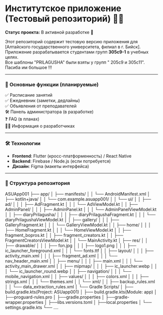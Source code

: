 # Институтское приложение (Тестовый репозиторий) 🏫📱  

**Статус проекта:** В активной разработке 🚧  

Этот репозиторий содержит тестовую версию приложения для [Алтайского государственного университета, филиал в г. Бийск].  
Приложение разрабатывается студентами групп **305с9-1** в учебных целях.  
Все шаблоны "PRILAGUSHA" были взяты у групп " 205с9 и 305с11". Пасиба им большое !!! 

---

### 📌 **Основные функции (планируемые)**  
✅ Расписание занятий  
✅ Ежедневник (заметки, дедлайны)  
✅ Объявления от преподавателей  
🛠 Панель администратора (в разработке)  
❓ FAQ (в планах)  
👨‍💻 Информация о разработчиках  

---

### 🛠 **Технологии**  
- **Frontend**: Flutter (кросс-платформенность) / React Native  
- **Backend**: Firebase / Node.js (если потребуется)  
- **Дизайн**: Figma (макеты интерфейса)  

---

### 📂 **Структура репозитория**  

ASUApp001
├── app/
│   ├── manifests/
│   │   └── AndroidManifest.xml
│   ├── kotlin+java/
│   │   └── com.example.asuapp001/
│   │       └── ui/
│   │           ├── ad/
│   │           │   ├── AdFragment.kt
│   │           │   └── AdViewModel.kt
│   │           ├── AdminPanel/
│   │           │   ├── AdminPanel.kt
│   │           │   └── AdminPanelViewModel.kt
│   │           ├── diaryPrilagusha/
│   │           │   ├── diaryPrilagushaFragment.kt
│   │           │   └── diaryPrilagushaViewModel.kt
│   │           ├── gallery/
│   │           │   ├── GalleryFragment.kt
│   │           │   └── GalleryViewModel.kt
│   │           ├── home/
│   │           │   ├── HomeFragment.kt
│   │           │   └── HomeViewModel.kt
│   │           ├── fragment_bopros.kt
│   │           ├── fragment_creators.kt
│   │           ├── FragmentCreatorsViewModel.kt
│   │           └── MainActivity.kt
│   ├── res/
│   │   ├── drawable/
│   │   │   ├── fon.jpg
│   │   │   ├── logo1.png
│   │   │   ├── ic_launcher_foreground.xml
│   │   │   └── fonts.ttf
│   │   ├── layout/
│   │   │   ├── activity_main.xml
│   │   │   ├── fragment_ad.xml
│   │   │   └── nav_header_main.xml
│   │   ├── menu/
│   │   │   ├── main.xml
│   │   │   └── activity_main_drawer.xml
│   │   ├── mipmap/
│   │   │   ├── ic_launcher.webp
│   │   │   └── ic_launcher_round.webp
│   │   ├── navigation/
│   │   │   └── mobile_navigation.xml
│   │   ├── values/
│   │   │   ├── colors.xml
│   │   │   ├── strings.xml
│   │   │   └── themes.xml
│   │   └── xml/
│   │       ├── backup_rules.xml
│   │       └── data_extraction_rules.xml
│   └── Gradle Scripts/
│       ├── build.gradle.kts(Project: ASUapp001)
│       ├── build.gradle.kts(Module: app)
│       ├──proguard-rules.pro
│       ├──gradle.properties
│       ├──gradle-wrapper.properties
│       ├──libs.versions.toml
│       ├──local.properties
│       └── settings.gradle.kts
└── ....
